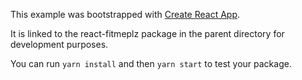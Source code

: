 This example was bootstrapped with [Create React App](https://github.com/facebook/create-react-app).

It is linked to the react-fitmeplz package in the parent directory for development purposes.

You can run `yarn install` and then `yarn start` to test your package.
